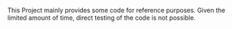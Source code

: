 This Project mainly provides some code for reference purposes. Given the limited amount of time, direct testing of the code is not possible.
